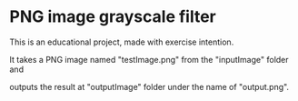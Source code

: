 # PNG image grayscale filter

This is an educational project, made with exercise intention.

It takes a PNG image named "testImage.png" from the "inputImage" folder and

outputs the result at "outputImage" folder under the name of "output.png".



